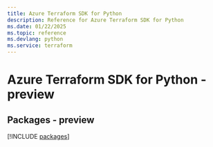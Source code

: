 ```yaml
---
title: Azure Terraform SDK for Python
description: Reference for Azure Terraform SDK for Python
ms.date: 01/22/2025
ms.topic: reference
ms.devlang: python
ms.service: terraform
---
```

# Azure Terraform SDK for Python - preview
## Packages - preview
[!INCLUDE [packages](terraform-index.md)]